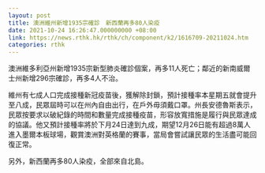 ```yaml
---
layout: post
title: 澳洲維州新增1935宗確診　新西蘭再多80人染疫
date: 2021-10-24 16:26:47.000000000 +08:00
link: https://news.rthk.hk/rthk/ch/component/k2/1616709-20211024.htm
categories: rthk
---
```


澳洲維多利亞州新增1935宗新型肺炎確診個案，再多11人死亡；鄰近的新南威爾士州新增296宗確診，再多4人不治。

維州有七成人口完成接種新冠疫苗後，獲解除封鎖，預計接種率本星期五就會提升至八成，民眾屆時可以在州內自由出行，在戶外毋須戴口罩。州長安德魯斯表示，民眾按要求以破紀錄的時間和數量完成接種疫苗，形容放寬措施是履行與民眾達成的協議。他又預計接種率將於下月24日達到九成，期望12月26日能有超過8萬人進入墨爾本板球場，觀賞澳洲對英格蘭的賽事，當局會嘗試讓民眾的生活盡可能回復正常。

另外，新西蘭再多80人染疫，全部來自北島。
